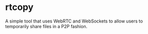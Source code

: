 # rtcopy
A simple tool that uses WebRTC and WebSockets to allow users to temporarily share files in a P2P fashion.
